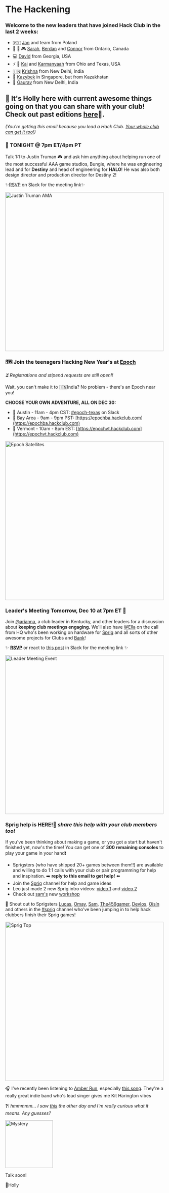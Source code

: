 # **The Hackening**

### Welcome to the new leaders that have joined Hack Club in the last 2 weeks:

* 🇵🇱 [Jan](https://hackclub.slack.com/team/U04C67RB0BC) and team from Poland
* 🎻 🏀 🎮 [Sarah](https://hackclub.slack.com/team/U04CM0841UY), [Berdan](https://hackclub.slack.com/team/U04B5TL2MJ8) and [Connor](https://hackclub.slack.com/team/U04BUJ712CX) from Ontario, Canada
* 💻 [David](https://hackclub.slack.com/team/U04CBLNSVH6) from Georgia, USA
* ⚡ 🤖 [Kai](https://hackclub.slack.com/team/U049N5Y0WM9) and [Karmanyaah](https://hackclub.slack.com/team/U04CNFV0T4M) from Ohio and Texas, USA
* 🇮🇳 [Krishna](https://hackclub.slack.com/team/U03CBNJUWJG) from New Delhi, India
* 🎹 [Kazybek](https://hackclub.slack.com/archives/D04E55CBJQK) in Singapore, but from Kazakhstan
* 🏏 [Gaurav](https://hackclub.slack.com/archives/D04DS5VMLFL) from New Delhi, India


## 👋 It's Holly here with current awesome things going on that you can share with your club! Check out past editions [here](https://workshops.hackclub.com/leader-newsletters/)💫. 

*(You're getting this email because you lead a Hack Club. [Your whole club can get it too!](https://airtable.com/shrehIGl77kf2cSPZ))*

### 🚨 TONIGHT @ 7pm ET/4pm PT

Talk 1:1 to Justin Truman 🎮 and ask him anything about helping run one of the most successful AAA game studios, Bungie, where he was engineering lead and for **Destiny** and head of engineering for **HALO**! He was also both design director and production director for Destiny 2!

✨[RSVP](https://hackclub.slack.com/archives/C0266FRGT/p1670376015041829) on Slack for the meeting link✨

<img src="https://cloud-4smnf6ngh-hack-club-bot.vercel.app/0image.png" alt="Justin Truman AMA" width="500"/>


### 🗺️ Join the teenagers Hacking New Year's at **[Epoch](https://epoch.hackclub.com/)**
*⏳ Registrations and stipend requests are still open!!*

Wait, you can't make it to 🇮🇳India? No problem - there's an Epoch near you!

**CHOOSE YOUR OWN ADVENTURE, ALL ON DEC 30:**

* 🤠 Austin - 11am - 4pm CST: [#epoch-texas](https://hackclub.slack.com/archives/C04CGDDLC72) on Slack
* 🌉 Bay Area - 9am - 9pm PST: [https://epochba.hackclub.com](https://epochba.hackclub.com)
* 🌄 Vermont - 10am - 8pm EST: [https://epochvt.hackclub.com](https://epochvt.hackclub.com)

<img src="https://cloud-1itl0ejms-hack-club-bot.vercel.app/0image.png" alt="Epoch Satellites" width="500"/>


### Leader's Meeting Tomorrow, Dec 10 at 7pm ET 📣

Join [@arianna](https://hackclub.slack.com/team/U012U7V5W22), a club leader in Kentucky, and other leaders for a discussion about **keeping club meetings engaging.** We'll also have [@Ella](https://hackclub.slack.com/team/U01D6FYHLUW) on the call from HQ who's been working on hardware for [Sprig](https://sprig.hackclub.com/) and all sorts of other awesome projects for Clubs and [Bank](https://hackclub.com/bank/)!

✨ **[RSVP](https://airtable.com/shrSaSye2Hn0rnD25)** or react to [this post](https://hackclub.slack.com/archives/C02PA5G01ND/p1670519030108569) in Slack for the meeting link ✨

<img src="https://cloud-9l1qisjvr-hack-club-bot.vercel.app/0image.png" alt="Leader Meeting Event" width="500"/>


### Sprig help is HERE!🌱 *share this help with your club members too!* 

If you've been thinking about making a game, or you got a start but haven't finished yet, now's the time! You can get one of **300 remaining consoles** to play your game in your hand❗

* Sprigsters (who have shipped 20+ games between them!!) are available and willing to do 1:1 calls with your club or pair programming for help and inspiration. ➡️ **reply to this email to get help!** ⬅️
* Join the [Sprig](https://hackclub.slack.com/archives/C02UN35M7LG) channel for help and game ideas
* Leo just made 2 new Sprig intro videos: [video 1](https://youtu.be/GEbDRR_cqJI) and [video 2](https://youtu.be/1UTLS4aO9bQ)
* Check out [sam's](https://hackclub.slack.com/team/U03UBRVG2MS) new [workshop](https://workshops.hackclub.com/sprig_dodge/)

📣 Shout out to Sprigsters [Lucas](https://hackclub.slack.com/team/U040N4ESCEL), [Omay](https://hackclub.slack.com/team/U03U380TSNT), [Sam](https://hackclub.slack.com/team/U03UBRVG2MS), [The456gamer](https://hackclub.slack.com/team/U049VQ2970D), [DevIos](https://hackclub.slack.com/team/U014E8132DB), [Oisín](https://hackclub.slack.com/team/U04CEBGBESC) and others in the [#sprig](https://hackclub.slack.com/archives/C02UN35M7LG) channel who've been jumping in to help hack clubbers finish their Sprig games!

<img src="https://cloud-7dokxtxhu-hack-club-bot.vercel.app/0sprig-light-top.png" alt="Sprig Top" width="500"/>


🎧 I’ve recently been listening to [Amber Run](https://open.spotify.com/artist/0MmnmsAuQKRFpo6vJElcaU?si=ras7rBh-SX-4R-b4HP65lg), especially [this song](https://open.spotify.com/track/5QPachkZsP2xHp52FIoX0d?si=cc4803bcbc844469). They're a really great indie band who's lead singer gives me Kit Harington vibes

❓❕ *hmmmmm... I saw [this](https://hackclub.slack.com/archives/C0266FRGV/p1670544403858819) the other day and I'm really curious what it means. Any guesses?*

<img src="https://cloud-qeh734vgd-hack-club-bot.vercel.app/0image.png" alt="Mystery" width="150"/>


Talk soon!

💖Holly
